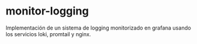 # monitor-logging
Implementación de un sistema de logging monitorizado en grafana usando los servicios loki, promtail y nginx.
